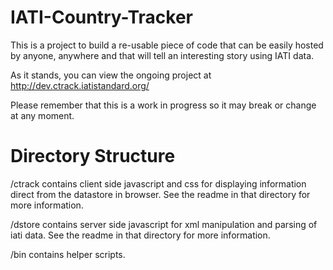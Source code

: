IATI-Country-Tracker
====================

This is a project to build a re-usable piece of code that can be 
easily hosted by anyone, anywhere and that will tell an interesting 
story using IATI data.

As it stands, you can view the ongoing project at
http://dev.ctrack.iatistandard.org/

Please remember that this is a work in progress so it may break or
change at any moment.


Directory Structure
===================

/ctrack contains client side javascript and css for displaying 
information direct from the datastore in browser. See the readme in 
that directory for more information.

/dstore contains server side javascript for xml manipulation and 
parsing of iati data.  See the readme in that directory for more 
information.

/bin contains helper scripts.
